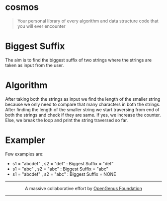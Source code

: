 # cosmos
> Your personal library of every algorithm and data structure code that you will ever encounter

# Biggest Suffix

The aim is to find the biggest suffix of two strings where the strings are taken as input from the user.

# Algorithm

After taking both the strings as input we find the length of the smaller string because we only need to compare that many characters in both the strings. After finding the length of the smaller string we start traversing from end of both the strings and check if they are same. If yes, we increase the counter. Else, we break the loop and print the string traversed so far.

# Exampler

Few examples are:
- s1 = "abcdef" , s2 = "def" : Biggest Suffix = "def"
- s1 = "abc" , s2 = "abc" : Biggest Suffix = "abc"
- s1 = "abcdef" , s2 = "abc" : Biggest Suffix = NONE

---

<p align="center">
	A massive collaborative effort by <a href="https://github.com/OpenGenus/cosmos">OpenGenus Foundation</a> 
</p>

---
